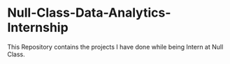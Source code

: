 # Null-Class-Data-Analytics-Internship
This Repository contains the projects I have done while being Intern at Null Class.  
